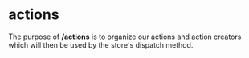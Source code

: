 # actions

The purpose of **/actions** is to organize our actions and action creators which will then be used by the store's dispatch method.